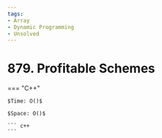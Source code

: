 ```yaml
---
tags:
- Array
- Dynamic Programming
- Unsolved
---
```



# 879. Profitable Schemes

=== "C++"

    $Time: O()$

    $Space: O()$

    ``` c++
    ```